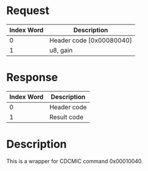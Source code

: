 # Request

| Index Word | Description                |
|------------|----------------------------|
| 0          | Header code \[0x00080040\] |
| 1          | u8, gain                   |

# Response

| Index Word | Description |
|------------|-------------|
| 0          | Header code |
| 1          | Result code |

# Description

This is a wrapper for CDCMIC command 0x00010040.